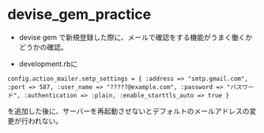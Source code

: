 # devise_gem_practice

- devise gem で新規登録した際に、メールで確認をする機能がうまく働くかどうかの確認。

- development.rbに

`config.action_mailer.smtp_settings = {
  :address => "smtp.gmail.com",
  :port => 587,
  :user_name => "?????@example.com",
  :password => "パスワード",
  :authentication => :plain,
  :enable_starttls_auto => true
}`

を追加した後に、サーバーを再起動させないとデフォルトのメールアドレスの変更が行われない。

